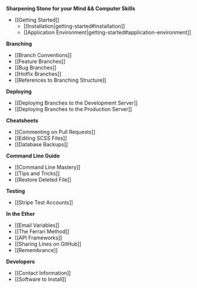 **Sharpening Stone for your Mind && Computer Skills**
* [[Getting Started]]
  * [[Installation|getting-started#installation]]
  * [[Application Environment|getting-started#application-environment]]

**Branching**
* [[Branch Conventions]]
* [[Feature Branches]]
* [[Bug Branches]]
* [[Hotfix Branches]]
* [[References to Branching Structure]]

**Deploying**
* [[Deploying Branches to the Development Server]]
* [[Deploying Branches to the Production Server]]

**Cheatsheets**
* [[Commenting on Pull Requests]]
* [[Editing SCSS Files]]
* [[Database Backups]]

**Command Line Guide**
* [[Command Line Mastery]]
* [[Tips and Tricks]]
* [[Restore Deleted File]]

**Testing**
* [[Stripe Test Accounts]]

**In the Ether**
* [[Email Variables]]
* [[The Ferrari Method]]
* [[API Frameworks]]
* [[Sharing Lines on GitHub]]
* [[Remembrance]]

**Developers**
* [[Contact Information]]
* [[Software to Install]]